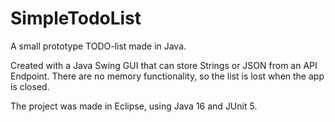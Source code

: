 # SimpleTodoList
A small prototype TODO-list made in Java. 

Created with a Java Swing GUI that can store Strings or JSON from an API Endpoint. 
There are no memory functionality, so the list is lost when the app is closed. 

The project was made in Eclipse, using Java 16 and JUnit 5. 
